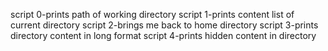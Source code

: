 script 0-prints path of working directory
script 1-prints content list of current directory
script 2-brings me back to home directory
script 3-prints directory content in long format
script 4-prints hidden content in directory

